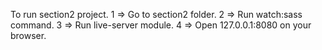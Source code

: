 To run section2 project.
  1 => Go to section2 folder.
  2 => Run watch:sass command.
  3 => Run live-server module.
  4 => Open 127.0.0.1:8080 on your browser.